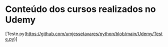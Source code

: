 # Conteúdo dos cursos realizados no Udemy

[Teste.py(https://github.com/umjessetavares/python/blob/main/Udemy/Teste.py)]